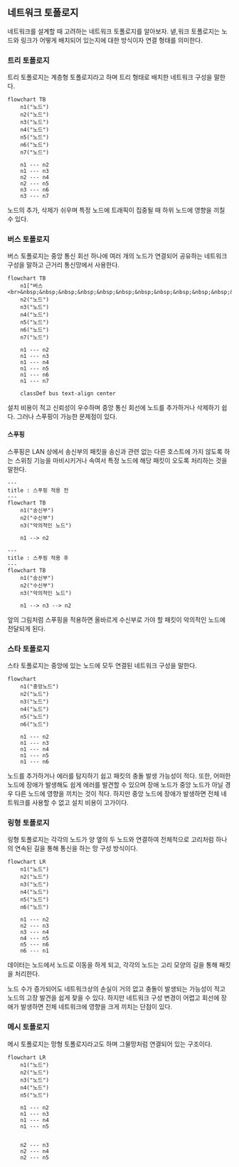 ## 네트워크 토폴로지
네트워크를 설계할 때 고려하는 네트워크 토폴로지를 알아보자. 넽,워크 토폴로지는 노드와 링크가 어떻게 배치되어 있는지에 대한 방식이자 연결 형태를 의미한다.

### 트리 토폴로지
트리 토폴로지는 계층형 토폴로지라고 하며 트리 형태로 배치한 네트워크 구성을 말한다.

```mermaid
flowchart TB
	n1("노드")
	n2("노드")
	n3("노드")
	n4("노드")
	n5("노드")
	n6("노드")
	n7("노드")

	n1 --- n2
	n1 --- n3
	n2 --- n4
	n2 --- n5
	n3 --- n6
	n3 --- n7
```

노드의 추가, 삭제가 쉬우며 특정 노드에 트래픽이 집중될 때 하위 노드에 영향을 끼칠 수 있다.

### 버스 토폴로지
버스 토폴로지는 중앙 통신 회선 하나에 여러 개의 노드가 연결되어 공유하는 네트워크 구성을 말하고 근거리 통신망에서 사용한다.

```mermaid
flowchart TB
    n1["버스<br>&nbsp;&nbsp;&nbsp;&nbsp;&nbsp;&nbsp;&nbsp;&nbsp;&nbsp;&nbsp;&nbsp;&nbsp;&nbsp;&nbsp;&nbsp;&nbsp;&nbsp;&nbsp;&nbsp;&nbsp;&nbsp;&nbsp;&nbsp;&nbsp;&nbsp;&nbsp;&nbsp;&nbsp;&nbsp;&nbsp;&nbsp;&nbsp;&nbsp;&nbsp;&nbsp;&nbsp;&nbsp;&nbsp;&nbsp;&nbsp;&nbsp;&nbsp;&nbsp;&nbsp;&nbsp;&nbsp;&nbsp;&nbsp;&nbsp;&nbsp;&nbsp;&nbsp;&nbsp;&nbsp;&nbsp;&nbsp;&nbsp;&nbsp;&nbsp;&nbsp;&nbsp;&nbsp;&nbsp;&nbsp;&nbsp;&nbsp;&nbsp;&nbsp;&nbsp;&nbsp;&nbsp;&nbsp;&nbsp;&nbsp;&nbsp;&nbsp;&nbsp;&nbsp;&nbsp;&nbsp;&nbsp;&nbsp;&nbsp;"]:::bus
    n2("노드")
    n3("노드")
    n4("노드")
    n5("노드")
    n6("노드")
    n7("노드")

    n1 --- n2
    n1 --- n3
    n1 --- n4
    n1 --- n5
    n1 --- n6
    n1 --- n7

    classDef bus text-align center

```

설치 비용이 적고 신뢰성이 우수하며 중앙 통신 회선에 노드를 추가하거나 삭제하기 쉽다. 그러나 스푸핑이 가능한 문제점이 있다.

#### 스푸핑
스푸핑은 LAN 상에서 송신부의 패킷을 송신과 관련 없는 다른 호스트에 가지 않도록 하는 스위칭 기능을 마비시키거나 속여서 특정 노드에 해당 패킷이 오도록 처리하는 것을 말한다.

```mermaid
---
title : 스푸핑 적용 전
---
flowchart TB
	n1("송신부")
	n2("수신부")
	n3("악의적인 노드")

	n1 --> n2
```

```mermaid
---
title : 스푸핑 적용 후
---
flowchart TB
	n1("송신부")
	n2("수신부")
	n3("악의적인 노드")

	n1 --> n3 --> n2
```

앞의 그림처럼 스푸핑을 적용하면 올바르게 수신부로 가야 할 패킷이 악의적인 노드에 전달되게 된다.

### 스타 토폴로지
스타 토폴로지는 중앙에 있는 노드에 모두 연결된 네트워크 구성을 말한다.

```mermaid
flowchart 
	n1("중앙노드")
	n2("노드")
	n3("노드")
	n4("노드")
	n5("노드")
	n6("노드")

	n1 --- n2
	n1 --- n3
	n1 --- n4
	n1 --- n5
	n1 --- n6
```

노드를 추가하거나 에러를 탐지하기 쉽고 패킷의 충돌 발생 가능성이 적다. 또한, 어떠한 노드에 장애가 발생해도 쉽게 에러를 발견할 수 있으며 장애 노드가 중앙 노드가 아닐 경우 다른 노드에 영향을 끼치는 것이 적다. 하지만 중앙 노드에 장애가 발생하면 전체 네트워크를 사용할 수 없고 설치 비용이 고가이다.

### 링형 토폴로지
링형 토폴로지는 각각의 노드가 양 옆의 두 노드와 연결하여 전체적으로 고리처럼 하나의 연속된 길을 통해 통신을 하는 망 구성 방식이다.


```mermaid
flowchart LR
	n1("노드")
	n2("노드")
	n3("노드")
	n4("노드")
	n5("노드")
	n6("노드")

	n1 --- n2
	n2 --- n3
	n3 --- n4
	n4 --- n5
	n5 --- n6
	n6 --- n1
```

데이터는 노드에서 노드로 이동을 하게 되고, 각각의 노드는 고리 모양의  길을 통해 패킷을 처리한다.

노드 수가 증가되어도 네트워크상의 손실이 거의 없고 충돌이 발생되는 가능성이 적고 노드의 고장 발견을 쉽게 찾을 수 있다. 하지만 네트워크 구성 변경이 어렵고 회선에 장애가 발생하면 전체 네트워크에 영향을 크게 끼치는 단점이 있다.

### 메시 토폴로지
메시 토폴로지는 망형 토폴로지라고도 하며 그물망처럼 연결되어 있는 구조이다.

```mermaid
flowchart LR
	n1("노드")
	n2("노드")
	n3("노드")
	n4("노드")
	n5("노드")

	n1 --- n2
	n1 --- n3
	n1 --- n4
	n1 --- n5


	n2 --- n3
	n2 --- n4
	n2 --- n5
```